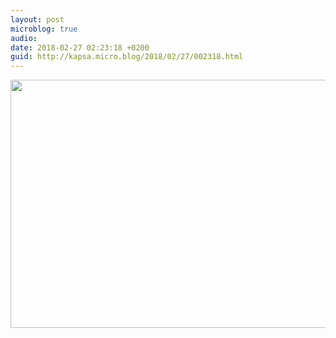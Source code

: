 ```yaml
---
layout: post
microblog: true
audio: 
date: 2018-02-27 02:23:18 +0200
guid: http://kapsa.micro.blog/2018/02/27/002318.html
---
```



<img src="http://www.jeankapsa.com/uploads/2018/f2a61f6961.jpg" width="600" height="397" />
